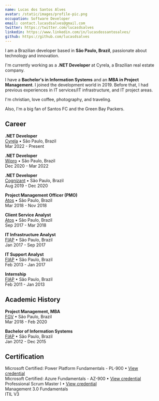 ```yaml
---
name: Lucas dos Santos Alves
avatar: /static/images/profile-pic.png
occupation: Software Developer
email: contact.lucasdsalves@gmail.com
twitter: https://twitter.com/lucasdsalves
linkedin: https://www.linkedin.com/in/lucasdossantosalves/
github: https://github.com/lucasdsalves
---
```


I am a Brazilian developer based in <b>São Paulo, Brazil</b>, passionate about technology and innovation.

I'm currently working as a <b>.NET Developer</b> at Cyrela, a Brazilian real estate company.

I have a <b>Bachelor's in Information Systems</b> and an <b>MBA in Project Management</b>. I joined the development world in 2019. Before that, I had previous experiences in IT services/IT infrastructure, and IT project areas.

I'm christian, love coffee, photography, and traveling.

Also, I'm a big fan of Santos FC and the Green Bay Packers.

## Career

**.NET Developer** <br />
<a href="https://www.cyrela.com.br/" target="_blank">Cyrela</a> • São Paulo, Brazil <br />
Mar 2022 - Present

**.NET Developer** <br />
<a href="https://www.wipro.com/" target="_blank">Wipro</a> • São Paulo, Brazil <br />
Dec 2020 - Mar 2022

**.NET Developer** <br />
<a href="https://www.cognizant.com/" target="_blank">Cognizant</a> • São Paulo, Brazil <br />
Aug 2019 - Dec 2020

**Project Management Officer (PMO)** <br />
<a href="https://atos.net/" target="_blank">Atos</a> • São Paulo, Brazil <br />
Mar 2018 - Nov 2018

**Client Service Analyst** <br />
<a href="https://atos.net/" target="_blank">Atos</a> • São Paulo, Brazil <br />
Sep 2017 - Mar 2018

**IT Infrastructure Analyst** <br />
<a href="https://fiap.com.br/" target="_blank">FIAP</a> • São Paulo, Brazil <br />
Jan 2017 - Sep 2017

**IT Support Analyst** <br />
<a href="https://fiap.com.br/" target="_blank">FIAP</a> • São Paulo, Brazil <br />
Feb 2013 - Jan 2017

**Internship** <br />
<a href="https://fiap.com.br/" target="_blank">FIAP</a> • São Paulo, Brazil <br />
Feb 2011 - Jan 2013

## Academic History

**Project Management, MBA** <br />
<a href="https://portal.fgv.br/" target="_blank">FGV</a> • São Paulo, Brazil <br />
Mar 2018 - Feb 2020

**Bachelor of Information Systems** <br />
<a href="https://www.fiap.com.br/" target="_blank">FIAP</a> • São Paulo, Brazil <br />
Jan 2012 - Dec 2015

## Certification

Microsoft Certified: Power Platform Fundamentals - PL-900 • <a href="https://www.credly.com/badges/7b2fa71d-02dd-4972-afa9-df24b979be7f" target="_blank">View credential</a><br />
Microsoft Certified: Azure Fundamentals - AZ-900 • <a href="https://www.credly.com/badges/ed63080e-3822-4693-9633-1f3c3f34e594" target="_blank">View credential</a><br />
Professional Scrum Master I • <a href="https://www.credly.com/badges/c9b28761-bee8-4138-b76f-a045cc1266ac" target="_blank">View credential</a> <br />
Management 3.0 Fundamentals <br />
ITIL V3
